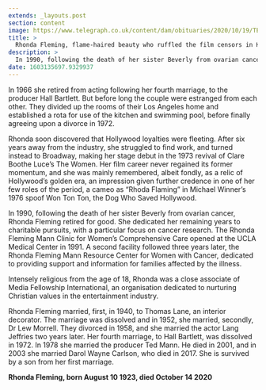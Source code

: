 ```yaml
--- 
extends: _layouts.post 
section: content 
image: https://www.telegraph.co.uk/content/dam/obituaries/2020/10/19/TELEMMGLPICT000242323631_trans_NvBQzQNjv4BqpDHqJ7blJWUOGiKMatqgFTdiLuSMdrcZ7sLh4fBZjUM.jpeg?impolicy=logo-overlay 
title: > 
  Rhonda Fleming, flame-haired beauty who ruffled the film censors in Hitchcock’s Spellbound – obituary 
description: > 
  In 1990, following the death of her sister Beverly from ovarian cancer, Rhonda Fleming retired for good.The Rhonda Fleming Mann Clinic for Women’s Comprehensive Care opened at the UCLA Medical Center in 1991.A second facility followed three years later, the Rhonda Fleming Mann Resource Center for Women with Cancer, dedicated to providing support and information for families affected by the illness.Rhonda Fleming married, first, in 1940, to Thomas Lane, an interior decorator.Rhonda Fleming, born August 10 1923, died October 14 2020 
date: 1603135697.9329937 
--- 
```

<div><p>In 1966 she retired from acting following her fourth marriage, to the producer Hall Bartlett. But before long the couple were estranged from each other. They divided up the rooms of their Los Angeles home and established a rota for use of the kitchen and swimming pool, before finally agreeing upon a divorce in 1972.</p>
<p>Rhonda soon discovered that Hollywood loyalties were fleeting. After six years away from the industry, she struggled to find work, and turned instead to Broadway, making her stage debut in the 1973 revival of Clare Boothe Luce&#8217;s The Women. Her film career never regained its former momentum, and she was mainly remembered, albeit fondly, as a relic of Hollywood&#8217;s golden era, an impression given further credence in one of her few roles of the period, a cameo as &#8220;Rhoda Flaming&#8221; in Michael Winner&#8217;s 1976 spoof Won Ton Ton, the Dog Who Saved Hollywood.</p>
<p>In 1990, following the death of her sister Beverly from ovarian cancer, Rhonda Fleming retired for good. She dedicated her remaining years to charitable pursuits, with a particular focus on cancer research. The Rhonda Fleming Mann Clinic for Women&#8217;s Comprehensive Care opened at the UCLA Medical Center in 1991. A second facility followed three years later, the Rhonda Fleming Mann Resource Center for Women with Cancer, dedicated to providing support and information for families affected by the illness.</p>
<p>Intensely religious from the age of 18, Rhonda was a close associate of Media Fellowship International, an organisation dedicated to nurturing Christian values in the entertainment industry.</p>
<p>Rhonda Fleming married, first, in 1940, to Thomas Lane, an interior decorator. The marriage was dissolved and in 1952, she married, secondly, Dr Lew Morrell. They divorced in 1958, and she married the actor Lang Jeffries two years later. Her fourth marriage, to Hall Bartlett, was dissolved in 1972. In 1978 she married the producer Ted Mann. He died in 2001, and in 2003 she married Darol Wayne Carlson, who died in 2017. She is survived by a son from her first marriage.</p>
<p><strong>Rhonda Fleming, born August 10 1923, died October 14 2020&#160; &#160; &#160;</strong></p>
</div>